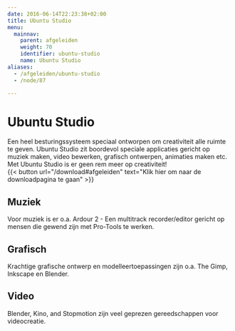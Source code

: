 ```yaml
---
date: 2016-06-14T22:23:38+02:00
title: Ubuntu Studio
menu:
  mainnav:
    parent: afgeleiden
    weight: 70
    identifier: ubuntu-studio
    name: Ubuntu Studio
aliases:
  - /afgeleiden/ubuntu-studio
  - /node/87

---
```


# Ubuntu Studio

Een heel besturingssysteem speciaal ontworpen om creativiteit alle ruimte te geven. Ubuntu Studio zit boordevol speciale applicaties gericht op muziek maken, video bewerken, grafisch ontwerpen, animaties maken etc. Met Ubuntu Studio is er geen rem meer op creativiteit!  
{{< button url="/download#afgeleiden" text="Klik hier om naar de downloadpagina te gaan" >}}

## Muziek

Voor muziek is er o.a. Ardour 2 - Een multitrack recorder/editor gericht op mensen die gewend zijn met Pro-Tools te werken.

## Grafisch

Krachtige grafische ontwerp en modelleertoepassingen zijn o.a. The Gimp, Inkscape en Blender.

## Video

Blender, Kino, and Stopmotion zijn veel geprezen gereedschappen voor videocreatie.
